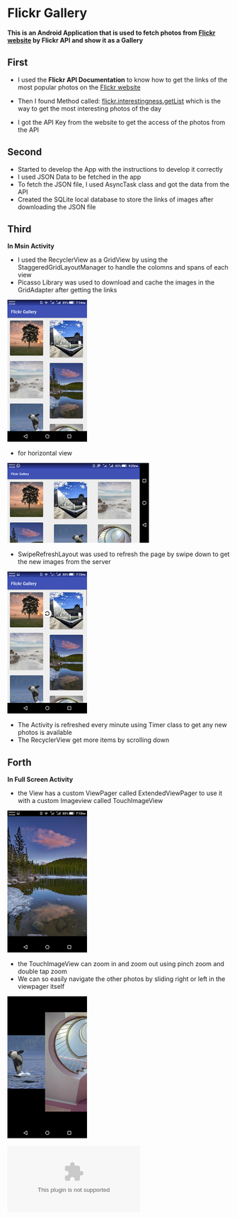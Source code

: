 # Flickr Gallery

__This is an Android Application that is used to fetch photos from [Flickr website](https://www.flickr.com) by Flickr API and show it as a Gallery__

## First

   * I used the __Flickr API Documentation__ to know how to get the links of the most popular photos on the [Flickr website](https://www.flickr.com)
	
   * Then I found Method called: [flickr.interestingness.getList](https://www.flickr.com/services/api/explore/flickr.interestingness.getList) which is the way to get the most interesting photos of the day 
	
   * I got the API Key from the website to get the access of the photos from the API
	
## Second 

   * Started to develop the App with the instructions to develop it correctly 
   * I used JSON Data to be fetched in the app
   * To fetch the JSON file, I used AsyncTask class and got the data from the API
   * Created the SQLite local database to store the links of images after downloading the JSON file
	
## Third
	
   __In Msin Activity__
	
* I used the RecyclerView as a GridView by using the StaggeredGridLayoutManager to handle the colomns and spans of each view 
* Picasso Library was used to download and cache the images in the GridAdapter after getting the links
	
![screenshot here](/screens/screen1.png)

* for horizontal view

![screenshot here](/screens/screen5.png)
	
* SwipeRefreshLayout was used to refresh the page by swipe down to get the new images from the server
	
![screenshot here](/screens/screen2.png)
	
* The Activity is refreshed every minute using Timer class to get any new photos is available
* The RecyclerView get more items by scrolling down 
	
## Forth
	
   __In Full Screen Activity__
	
* the View has a custom ViewPager called ExtendedViewPager to use it with a custom Imageview called TouchImageView

![screenshot here](/screens/screen3.png)
	
* the TouchImageView can zoom in and zoom out using pinch zoom and double tap zoom
* We can so easily navigate the other photos by sliding right or left in the viewpager itself
	
![screenshot here](/screens/screen4.png)
	
![here is the APK](/APK/app_debug.apk)

	
